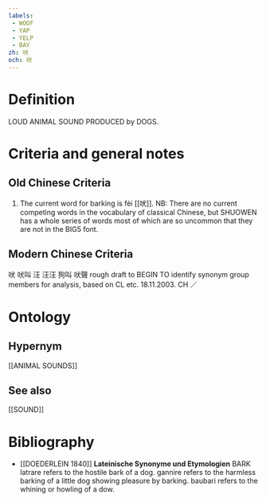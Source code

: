 ```yaml
---
labels: 
 - WOOF
 - YAP
 - YELP
 - BAY
zh: 吠
och: 吠
---
```


# Definition
LOUD ANIMAL SOUND PRODUCED by DOGS.
# Criteria and general notes
## Old Chinese Criteria
1. The current word for barking is fèi [[吠]].
NB: There are no current competing words in the vocabulary of classical Chinese, but SHUOWEN has a whole series of words most of which are so uncommon that they are not in the BIG5 font.
## Modern Chinese Criteria
吠
吠叫
汪
汪汪
狗叫
吠聲
rough draft to BEGIN TO identify synonym group members for analysis, based on CL etc. 18.11.2003. CH ／
# Ontology

## Hypernym
[[ANIMAL SOUNDS]]
## See also
[[SOUND]]
# Bibliography
- [[DOEDERLEIN 1840]]
**Lateinische Synonyme und Etymologien** 
BARK
latrare refers to the hostile bark of a dog.
gannire refers to the harmless barking of a little dog showing pleasure by barking.
baubari refers to the whining or howling of a dow.